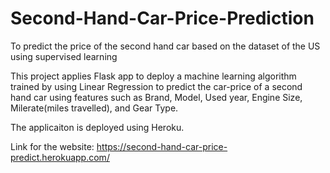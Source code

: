 # Second-Hand-Car-Price-Prediction
To predict the price of the second hand car based on the dataset of the US using supervised learning

This project applies Flask app to deploy a machine learning algorithm trained by using Linear Regression to predict the car-price of a second hand car using features such as Brand, Model, Used year, Engine Size, Milerate(miles travelled), and Gear Type.

The applicaiton is deployed using Heroku.

Link for the website: https://second-hand-car-price-predict.herokuapp.com/
